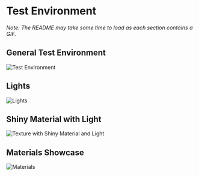 # Test Environment

*Note: The README may take some time to load as each section contains a GIF.*

## General Test Environment
![Test Environment](Gif/MundoDeTestes.gif)

## Lights
![Lights](Gif/Luzes.gif)

## Shiny Material with Light
![Texture with Shiny Material and Light](Gif/TexturaComLuzMaterialBrilhoso.gif)

## Materials Showcase
![Materials](Gif/Materiais.gif)
